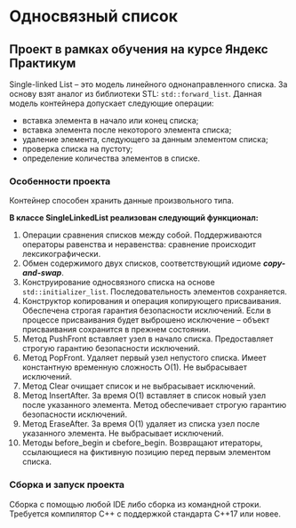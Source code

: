 # Односвязный список

## Проект в рамках обучения на курсе Яндекс Практикум

Single-linked List – это модель линейного однонаправленного списка. За основу взят аналог из библиотеки STL: `std::forward_list`. Данная модель контейнера допускает следующие операции:
* вставка элемента в начало или конец списка;
* вставка элемента после некоторого элемента списка;
* удаление элемента, следующего за данным элементом списка;
* проверка списка на пустоту;
* определение количества элементов в списке.

### Особенности проекта

Контейнер способен хранить данные произвольного типа.

**В классе SingleLinkedList реализован следующий функционал:**

1. Операции сравнения списков между собой. Поддерживаются операторы равенства и неравенства: сравнение происходит лексикографически.
2. Обмен содержимого двух списков, соответствующий идиоме ***copy-and-swap***.
3. Конструирование односвязного списка на основе `std::initializer_list`. Последовательность элементов сохраняется.
4. Конструктор копирования и операция копирующего присваивания. Обеспечена строгая гарантия безопасности исключений. Если в процессе присваивания будет выброшено исключение – объект присваивания сохранится в прежнем состоянии.
5. Метод PushFront вставляет узел в начало списка. Предоставляет строгую гарантию безопасности исключений.
6. Метод PopFront. Удаляет первый узел непустого списка. Имеет константную временную сложность O(1). Не выбрасывает исключений.
7. Метод Clear очищает список и не выбрасывает исключений.
8. Метод InsertAfter. За время O(1) вставляет в список новый узел после указанного элемента. Метод обеспечивает строгую гарантию безопасности исключений.
9. Метод EraseAfter. За время O(1) удаляет из списка узел после указанного элемента. Не выбрасывает исключений.
10. Методы before_begin и cbefore_begin. Возвращают итераторы, ссылающиеся на фиктивную позицию перед первым элементом списка.

### Сборка и запуск проекта

Сборка с помощью любой IDE либо сборка из командной строки. Требуется компилятор С++ с поддержкой стандарта C++17 или новее.